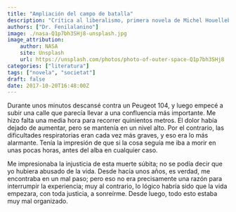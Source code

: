 ```yaml
---
title: "Ampliación del campo de batalla"
description: "Crítica al liberalismo, primera novela de Michel Houellebecq."
authors: ["Dr. Fenilalanino"]
image: ./nasa-Q1p7bh3SHj8-unsplash.jpg
image_attribution:
    author: NASA
    site: Unsplash
    url: https://unsplash.com/photos/photo-of-outer-space-Q1p7bh3SHj8
categories: ["literatura"]
tags: ["novela", "societat"]
draft: false
date: 2017-10-20T16:48:00Z
---
```


Durante unos minutos descansé contra un Peugeot 104, y luego empecé a subir una calle que parecía llevar a una confluencia más importante. Me hizo falta una media hora para recorrer quinientos metros. El dolor había dejado de aumentar, pero se mantenía en un nivel alto. Por el contrario, las dificultades respiratorias eran cada vez más graves, y eso era lo más alarmante. Tenía la impresión de que si la cosa seguía me iba a morir en unas pocas horas, antes del alba en cualquier caso.

Me impresionaba la injusticia de esta muerte súbita; no se podía decir que yo hubiera abusado de la vida. Desde hacía unos años, es verdad, me encontraba en un mal paso; pero eso no era precisamente una razón para interrumpir la experiencia; muy al contrario, lo lógico habría sido que la vida empezara, con toda justicia, a sonreírme. Desde luego, todo esto estaba muy mal organizado.
